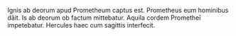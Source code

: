Ignis ab deorum apud Prometheum captus est. Prometheus eum hominibus dāit. Is ab deorum ob factum mittebatur. Aquila cordem Prometheī impetebatur. Hercules haec cum sagittis interfecit.
